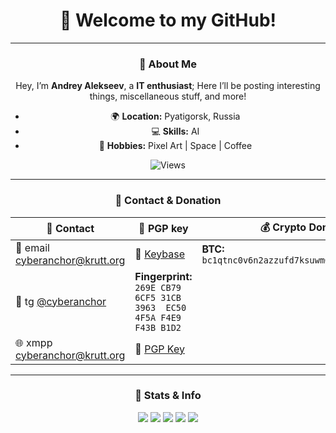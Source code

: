 <div align="center">

# 👋 Welcome to my GitHub!

---

### 🚀 About Me
Hey, I’m **Andrey Alekseev**, a **IT enthusiast**; Here I’ll be posting interesting things, miscellaneous stuff, and more!
- 🌍 **Location:** Pyatigorsk, Russia
- 💻 **Skills:** AI
- 🎨 **Hobbies:** Pixel Art | Space | Coffee  

![Views](https://komarev.com/ghpvc/?username=cyberanchor&color=brightgreen) 

---

### 🌠 Contact & Donation
| 📡 **Contact** | 🔑 **PGP key** | 💰 **Crypto Donations** |
|---------------|-----------------------|-------------------------|
| 📧 email [cyberanchor@krutt.org](mailto:cyberanchor@krutt.org) | 🔗 [Keybase](https://keybase.io/cyberanchor) | **BTC:** `bc1qtnc0v6n2azzufd7ksuwm6yre6fjcc8z030xfud` |
| 💬 tg [@cyberanchor](https://t.me/cyberanchor) | **Fingerprint:** `269E CB79 6CF5 31CB 3963  EC50 4F5A F4E9 F43B B1D2` |  |
| 🌐 xmpp [cyberanchor@krutt.org](xmpp:cyberanchor@krutt.org) | 📜 [PGP Key](https://github.com/cyberanchor/cyberanchor/blob/main/public-key.asc) | |

---

### 📝 Stats & Info

![](https://github-profile-summary-cards.vercel.app/api/cards/profile-details?username=cyberanchor&theme=solarized_dark)
![](https://github-profile-summary-cards.vercel.app/api/cards/most-commit-language?username=cyberanchor&theme=solarized_dark)
![](https://github-profile-summary-cards.vercel.app/api/cards/repos-per-language?username=cyberanchor&theme=solarized_dark)
![](https://github-profile-summary-cards.vercel.app/api/cards/stats?username=cyberanchor&theme=solarized_dark)
![](https://github-profile-summary-cards.vercel.app/api/cards/productive-time?username=cyberanchor&theme=solarized_dark)

</div>
